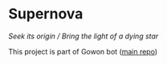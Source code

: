 # Supernova

_Seek its origin / Bring the light of a dying star_

This project is part of Gowon bot ([main repo](https://github.com/gowon-bot/gowon))
